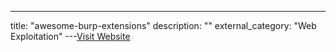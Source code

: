 ---
title: "awesome-burp-extensions"
description: ""
external_category: "Web Exploitation"
---[Visit Website](https://github.com/snoopysecurity/awesome-burp-extensions)

